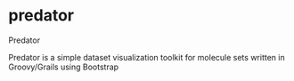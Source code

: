 # predator
Predator

Predator is a simple dataset visualization toolkit for molecule sets written in Groovy/Grails using Bootstrap
